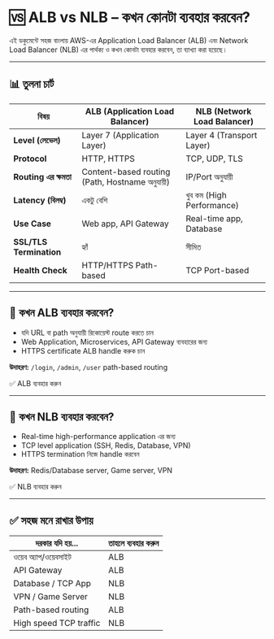 # 🆚 ALB vs NLB – কখন কোনটা ব্যবহার করবেন?

এই ডকুমেন্টে সহজ বাংলায় AWS-এর Application Load Balancer (ALB) এবং Network Load Balancer (NLB) এর পার্থক্য ও কখন কোনটা ব্যবহার করবেন, তা ব্যাখ্যা করা হয়েছে।

---

## 📊 তুলনা চার্ট

| বিষয় | ALB (Application Load Balancer) | NLB (Network Load Balancer) |
|------|-------------------------------|-----------------------------|
| **Level (লেভেল)** | Layer 7 (Application Layer) | Layer 4 (Transport Layer) |
| **Protocol** | HTTP, HTTPS | TCP, UDP, TLS |
| **Routing এর ক্ষমতা** | Content-based routing (Path, Hostname অনুযায়ী) | IP/Port অনুযায়ী |
| **Latency (বিলম্ব)** | একটু বেশি | খুব কম (High Performance) |
| **Use Case** | Web app, API Gateway | Real-time app, Database |
| **SSL/TLS Termination** | হ্যাঁ | সীমিত |
| **Health Check** | HTTP/HTTPS Path-based | TCP Port-based |

---

## 🎯 কখন ALB ব্যবহার করবেন?

- যদি URL বা path অনুযায়ী রিকোয়েস্ট route করতে চান
- Web Application, Microservices, API Gateway ব্যবহারের জন্য
- HTTPS certificate ALB handle করুক চান

**উদাহরণ:** `/login`, `/admin`, `/user` path-based routing

✅ ALB ব্যবহার করুন

---

## 🎯 কখন NLB ব্যবহার করবেন?

- Real-time high-performance application এর জন্য
- TCP level application (SSH, Redis, Database, VPN)
- HTTPS termination নিজে handle করবেন

**উদাহরণ:** Redis/Database server, Game server, VPN

✅ NLB ব্যবহার করুন

---

## ✅ সহজ মনে রাখার উপায়

| দরকার যদি হয়... | তাহলে ব্যবহার করুন |
|------------------|---------------------|
| ওয়েব অ্যাপ/ওয়েবসাইট | ALB |
| API Gateway | ALB |
| Database / TCP App | NLB |
| VPN / Game Server | NLB |
| Path-based routing | ALB |
| High speed TCP traffic | NLB |
